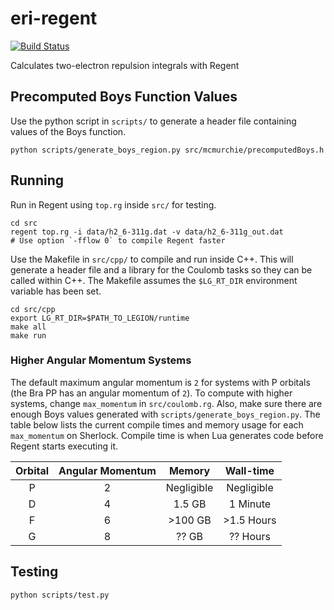 # eri-regent
[![Build Status](https://travis-ci.com/sparkasaurusRex/eri-regent.svg?token=g46Mfub8GMWqdPYXVqEs&branch=master)](https://travis-ci.com/sparkasaurusRex/eri-regent)

Calculates two-electron repulsion integrals with Regent

## Precomputed Boys Function Values
Use the python script in `scripts/` to generate a header file containing values of the Boys function.

```
python scripts/generate_boys_region.py src/mcmurchie/precomputedBoys.h
```

## Running
Run in Regent using `top.rg` inside `src/` for testing.

```
cd src
regent top.rg -i data/h2_6-311g.dat -v data/h2_6-311g_out.dat
# Use option `-fflow 0` to compile Regent faster
```

Use the Makefile in `src/cpp/` to compile and run inside C++. This will generate a header file and a library for the Coulomb tasks so they can be called within C++. The Makefile assumes the `$LG_RT_DIR` environment variable has been set.

```
cd src/cpp
export LG_RT_DIR=$PATH_TO_LEGION/runtime
make all
make run
```

### Higher Angular Momentum Systems

The default maximum angular momentum is `2` for systems with P orbitals (the Bra PP has an angular momentum of `2`). To compute with higher systems, change `max_momentum` in `src/coulomb.rg`. Also, make sure there are enough Boys values generated with `scripts/generate_boys_region.py`. The table below lists the current compile times and memory usage for each `max_momentum` on Sherlock. Compile time is when Lua generates code before Regent starts executing it.

| Orbital | Angular Momentum | Memory     | Wall-time  |
|:-------:|:----------------:|:----------:|:----------:|
| P       | 2                | Negligible | Negligible |
| D       | 4                | 1.5 GB     | 1 Minute   |
| F       | 6                | >100 GB    | >1.5 Hours |
| G       | 8                | ?? GB      | ?? Hours   |


## Testing

```
python scripts/test.py
```
